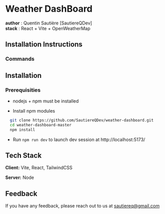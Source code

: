 # Weather DashBoard
**author** : Quentin Sautière [SautiereQDev]    
**stack** : React + Vite + OpenWeatherMap
## Installation Instructions

### Commands


## Installation
### Prerequisities
- nodejs + npm must be installed
   
- Install npm modules 

```bash
  git clone https://github.com/SautiereQDev/weather-dashboard.git
  cd weather-dashboard-master
  npm install
```
- Run `npm run dev` to launch dev session at http://localhost:5173/
## Tech Stack

**Client:** Vite, React, TailwindCSS

**Server:** Node


## Feedback

If you have any feedback, please reach out to us at sautiereq@gmail.com


